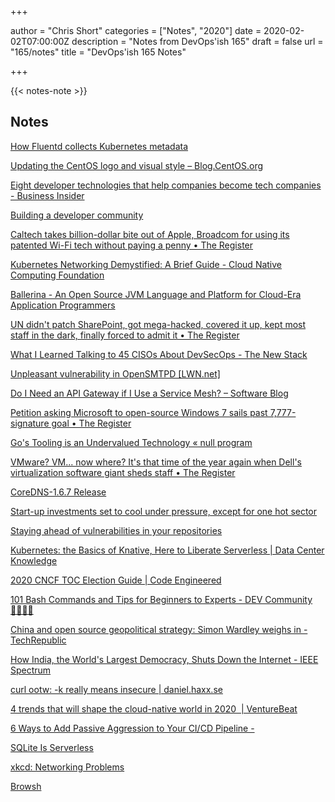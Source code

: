 +++

author = "Chris Short"
categories = ["Notes", "2020"]
date = 2020-02-02T07:00:00Z
description = "Notes from DevOps'ish 165"
draft = false
url = "165/notes"
title = "DevOps'ish 165 Notes"

+++

{{< notes-note >}}

## Notes

[How Fluentd collects Kubernetes metadata](https://www.zebrium.com/blog/how-fluentd-collects-kubernetes-metadata)

[Updating the CentOS logo and visual style – Blog.CentOS.org](https://blog.centos.org/2020/01/updating-the-centos-logo-and-visual-style/)

[Eight developer technologies that help companies become tech companies - Business Insider](https://www.businessinsider.com/developer-technologies-digital-transformation-tech-companies-2020-1)

[Building a developer community](https://www.alexdebrie.com/posts/building-developer-community/)

[Caltech takes billion-dollar bite out of Apple, Broadcom for using its patented Wi-Fi tech without paying a penny • The Register](https://www.theregister.co.uk/2020/01/30/caltech_apple_broadcom_patent_win/)

[Kubernetes Networking Demystified: A Brief Guide - Cloud Native Computing Foundation](https://www.cncf.io/blog/2020/01/30/kubernetes-networking-demystified-a-brief-guide/)

[Ballerina - An Open Source JVM Language and Platform for Cloud-Era Application Programmers](https://www.infoq.com/news/2020/01/wso2-releases-ballerina-1-1/)

[UN didn't patch SharePoint, got mega-hacked, covered it up, kept most staff in the dark, finally forced to admit it • The Register](https://www.theregister.co.uk/2020/01/29/un_covered_up_hack/)

[What I Learned Talking to 45 CISOs About DevSecOps - The New Stack](https://thenewstack.io/what-i-learned-talking-to-45-cisos-about-devsecops/)

[Unpleasant vulnerability in OpenSMTPD [LWN.net]](https://lwn.net/Articles/810882/)

[Do I Need an API Gateway if I Use a Service Mesh? – Software Blog](https://blog.christianposta.com/microservices/do-i-need-an-api-gateway-if-i-have-a-service-mesh/)

[Petition asking Microsoft to open-source Windows 7 sails past 7,777-signature goal • The Register](https://www.theregister.co.uk/2020/01/29/free_software_foundation_windows_7_petition/)

[Go's Tooling is an Undervalued Technology « null program](https://nullprogram.com/blog/2020/01/21/)

[VMware? VM... now where? It's that time of the year again when Dell's virtualization software giant sheds staff • The Register](https://www.theregister.co.uk/2020/01/28/vmware_layoffs_confirmed/)

[CoreDNS-1.6.7 Release](https://coredns.io/2020/01/28/coredns-1.6.7-release/)

[Start-up investments set to cool under pressure, except for one hot sector](https://www.siliconrepublic.com/start-ups/investments-vc-private-equity-2020-regtech)

[Staying ahead of vulnerabilities in your repositories](https://everistus.me/staying-ahead-of-vulnerabilities-in-your-repositories-ck5wbq63308m5qps1nuwn9rar)

[Kubernetes: the Basics of Knative, Here to Liberate Serverless | Data Center Knowledge](https://www.datacenterknowledge.com/open-source/explaining-knative-project-liberate-serverless-cloud-giants)

[2020 CNCF TOC Election Guide | Code Engineered](https://codeengineered.com/blog/2020/cncf-toc-election-guide/)

[101 Bash Commands and Tips for Beginners to Experts - DEV Community 👩‍💻👨‍💻](https://dev.to/awwsmm/101-bash-commands-and-tips-for-beginners-to-experts-30je)

[China and open source geopolitical strategy: Simon Wardley weighs in - TechRepublic](https://www.techrepublic.com/article/china-and-open-source-geopolitical-strategy-simon-wardley-weighs-in/)

[How India, the World's Largest Democracy, Shuts Down the Internet - IEEE Spectrum](https://spectrum.ieee.org/tech-talk/telecom/internet/how-the-worlds-largest-democracy-shuts-down-the-internet)

[curl ootw: -k really means insecure | daniel.haxx.se](https://daniel.haxx.se/blog/2020/01/27/curl-ootw-k-insecure/)

[4 trends that will shape the cloud-native world in 2020  | VentureBeat](https://venturebeat.com/2020/01/26/4-trends-that-will-shape-the-cloud-native-world-in-2020/)

[6 Ways to Add Passive Aggression to Your CI/CD Pipeline -](https://www.codemopolitan.com/passive-aggressive/)

[SQLite Is Serverless](https://www.sqlite.org/serverless.html)

[xkcd: Networking Problems](https://xkcd.com/2259/)

[Browsh](https://www.brow.sh/)
